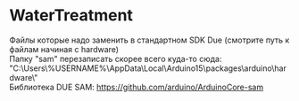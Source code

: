 # WaterTreatment
Файлы которые надо заменить в стандартном SDK Due (смотрите путь к файлам начиная с hardware)<br>
Папку "sam" перезаписать скорее всего куда-то сюда: "C:\Users\\%USERNAME%\AppData\Local\Arduino15\packages\arduino\hardware\\"<br>
Библиотека DUE SAM: https://github.com/arduino/ArduinoCore-sam
